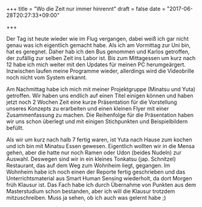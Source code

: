 +++
title = "Wo die Zeit nur immer hinrennt"
draft = false
date = "2017-06-28T20:27:33+09:00"

+++

Der Tag ist heute wieder wie im Flug vergangen, dabei weiß ich gar nicht genau
was ich eigentlich gemacht habe. Als ich am Vormittag zur Uni bin, hat es
geregnet. Daher hab ich den Bus genommen und Karlos getroffen, der zufällig zur
selben Zeit ins Labor ist. Bis zum Mittagessen um kurz nach 12 habe ich mich
weiter mit den Updates für meinen PC herumgeärgert. Inzwischen laufen meine
Programme wieder, allerdings wird die Videobrille noch nicht vom System erkannt.

Am Nachmittag habe ich mich mit meiner Projektgruppe (Minatsu und Yuta)
getroffen. Wir haben uns endlich auf einen Titel einigen können und haben jetzt
noch 2 Wochen Zeit eine kurze Präsentation für die Vorstellung unseres Konzepts
zu erarbeiten und einen kleinen Flyer mit einer Zusammenfassung zu machen.
Die Reihenfolge für die Präsentation haben wir uns schon überlegt und mit
einigen Stichpunkten und Beispielbildern befüllt.

Als wir um kurz nach halb 7 fertig waren, ist Yuta nach Hause zum kochen und ich
bin mit Minatsu Essen gewesen. Eigentlich wollten wir in die Mensa gehen, aber
die hatte nur noch Ramen oder Udon (beides Nudeln) zur Auswahl. Deswegen sind
wir in ein kleines Tonkatsu (jap. Schnitzel) Restaurant, das auf dem Weg zum
Wohnheim liegt, gegangen. Im Wohnheim habe ich noch einen der Reporte fertig
geschrieben und das Unterrichtsmaterial aus Smart Human Sensing wiederholt, da
dort Morgen früh Klausur ist. Das Fach habe ich durch Übernahme von Punkten aus
dem Masterstudium schon bestanden, aber ich will die Klausur trotzdem
mitzuschreiben. Muss ja sehen, ob ich auch was gelernt habe ;)
